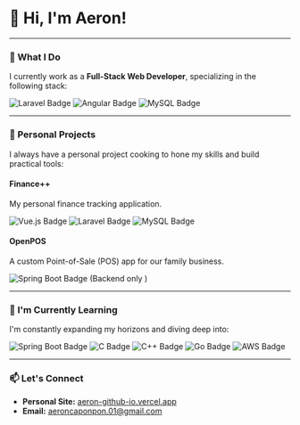 # 👋 Hi, I'm Aeron!
---

### 💼 What I Do

I currently work as a **Full-Stack Web Developer**, specializing in the following stack:
<p align="left">
  <img src="https://img.shields.io/badge/Laravel-FF2D20?style=flat-square&logo=laravel&logoColor=white" alt="Laravel Badge"/>
  <img src="https://img.shields.io/badge/Angular-DD0031?style=flat-square&logo=angular&logoColor=white" alt="Angular Badge"/>
  <img src="https://img.shields.io/badge/MySQL-005C84?style=flat-square&logo=mysql&logoColor=white" alt="MySQL Badge"/>
</p>

---

### 🔭 Personal Projects

I always have a personal project cooking to hone my skills and build practical tools:

#### Finance++
My personal finance tracking application.
<p align="left">
  <img src="https://img.shields.io/badge/Vue-4FC08D?style=flat-square&logo=vue.js&logoColor=white" alt="Vue.js Badge"/>
  <img src="https://img.shields.io/badge/Laravel-FF2D20?style=flat-square&logo=laravel&logoColor=white" alt="Laravel Badge"/>
  <img src="https://img.shields.io/badge/MySQL-005C84?style=flat-square&logo=mysql&logoColor=white" alt="MySQL Badge"/>
</p>

#### OpenPOS
A custom Point-of-Sale (POS) app for our family business.
<p align="left">
  <img src="https://img.shields.io/badge/Spring_Boot-6DB33F?style=flat-square&logo=spring-boot&logoColor=white" alt="Spring Boot Badge"/> (Backend only )
</p>

---

### 🌱 I'm Currently Learning

I'm constantly expanding my horizons and diving deep into:
<p align="left">
  <img src="https://img.shields.io/badge/Spring_Boot-6DB33F?style=flat-square&logo=spring-boot&logoColor=white" alt="Spring Boot Badge"/>
  <img src="https://img.shields.io/badge/C-A8B9CC?style=flat-square&logo=c&logoColor=white" alt="C Badge"/>
  <img src="https://img.shields.io/badge/C%2B%2B-00599C?style=flat-square&logo=c%2B%2B&logoColor=white" alt="C++ Badge"/>
  <img src="https://img.shields.io/badge/Go-00ADD8?style=flat-square&logo=go&logoColor=white" alt="Go Badge"/>
  <img src="https://img.shields.io/badge/AWS-232F3E?style=flat-square&logo=amazon-aws&logoColor=white" alt="AWS Badge"/>
</p>

---

### 📫 Let's Connect

- **Personal Site:** [aeron-github-io.vercel.app](https://aeron-github-io.vercel.app/)
- **Email:** aeroncaponpon.01@gmail.com

